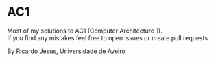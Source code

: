 # AC1

Most of my solutions to AC1 (Computer Architecture 1).  
If you find any mistakes feel free to open issues or create pull requests.  

By Ricardo Jesus, Universidade de Aveiro
